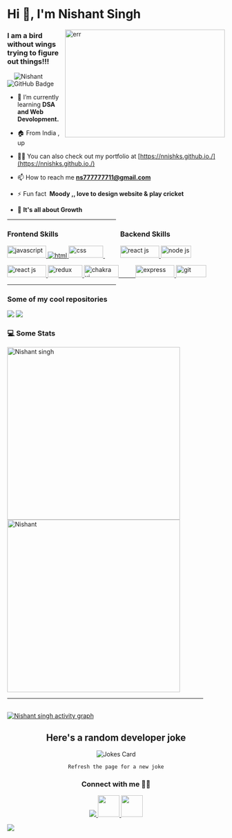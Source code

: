 <h1 align="left">Hi 👋, I'm Nishant Singh</h1>
<img align="right" width="370px" src="https://www.aalpha.net/wp-content/uploads/2020/12/full-stack-development.gif" 
alt="err" height="250px" />

<h3 align="left">I am a bird without wings trying to figure out things!!!</h3>

<p align="left"> &nbsp;&nbsp;&nbsp; <img src="https://komarev.com/ghpvc/?username=nnishks&label=Profile%20views&color=0e75b6&style=flat" alt="Nishant" /> 
&nbsp;<img src="https://img.shields.io/github/followers/nnishks?label=Followers&style=social" alt="GitHub Badge"> </p>

- 🌱 I’m currently learning **DSA and Web Devolopment.**

- 🏠 From India , up

- 👨‍💻 You can also check out my portfolio at [https://nnishks.github.io./](https://nnishks.github.io./)

- 📫 How to reach me **ns777777711@gmail.com**

- ⚡ Fun fact **&nbsp;Moody ,, love to design website & play cricket**

- 💯  **It's all about Growth**

<hr width="50%"/>

<h3 width="100px" align="left">Frontend Skills &nbsp;&nbsp;&nbsp;&nbsp;&nbsp;&nbsp;&nbsp;&nbsp;&nbsp;&nbsp;&nbsp;&nbsp;&nbsp;&nbsp;&nbsp;&nbsp;&nbsp;&nbsp;&nbsp;&nbsp;&nbsp;&nbsp;&nbsp;&nbsp;&nbsp;&nbsp;&nbsp;&nbsp;&nbsp;&nbsp;&nbsp;&nbsp;&nbsp;&nbsp;&nbsp; Backend Skills</h3>
<p width="100px" align="left">
<a href="https://developer.mozilla.org/en-US/docs/Web/JavaScript" target="_blank"> 
<img width="90px" height="28px"  src="https://img.shields.io/badge/Javascript-F7DF1E?style=for-the-badge&logo=javaScript&logoColor=black" alt="javascript" /> 
</a> 
<a href="https://www.w3.org/html/" target="_blank"> <img src="https://img.shields.io/badge/HTML-E34F26?style=for-the-badge&logo=html5&logoColor=white" alt="html" /> 
</a>
<a href="https://www.w3schools.com/css/" target="_blank"> <img width="80px" height="28px"  src="https://img.shields.io/badge/CSS-1572B6?style=for-the-badge&logo=css3&logoColor=white" alt="css" /> </a>
&nbsp;&nbsp;&nbsp;&nbsp;&nbsp;&nbsp;&nbsp;&nbsp;
<a href="https://www.mongodb.com/docs/" target="_blank"> <img width="90px" height="28px" alt="react js" src="https://img.shields.io/badge/Mongo db-%23563D7C.svg?style=for-the-badge&logo=mongodb&logoColor=white"/> </a>
<a href="https://nodejs.org/en/docs/" target="_blank"> 
<img width="70px" height="28px"  src="https://img.shields.io/badge/Node js-F7DF1E?style=for-the-badge&logo=node.js&logoColor=black" alt="node js" /> 
</a> 

</p> 

<p align="left">
<a href="https://reactjs.org/" target="_blank"> <img width="90px" height="28px" alt="react js" src="https://img.shields.io/badge/reactjs-%23563D7C.svg?style=for-the-badge&logo=react&logoColor=white"/> </a>
<a href="https://redux.js.org/" target="_blank"> <img width="80px" height="28px" src="https://img.shields.io/badge/Redux-1572B6?style=for-the-badge&logo=redux&logoColor=white" alt="redux"/> </a>
<a href="https://chakra-ui.com/" target="_blank"> <img width="80px" height="28px"src="https://img.shields.io/badge/Chakra UI-E34F26?style=for-the-badge&logo=chakra ui&logoColor=white" alt="chakra ui" /> 
&nbsp;&nbsp;&nbsp;&nbsp;&nbsp;&nbsp;&nbsp;&nbsp;
<a href="https://www.geeksforgeeks.org/express-js/" target="_blank"> <img width="90px" height="28px" src="https://img.shields.io/badge/Express Js-E34F26?style=for-the-badge&logo=express&logoColor=white" alt="express" /> 
</a>
<a href="https://git-scm.com/" target="_blank"> <img width="70px" height="28px" src="https://img.shields.io/badge/Git-F05032?style=for-the-badge&logo=git&logoColor=white" alt="git" /> </a>
</p>
  
  <hr width="50%"/>
<!-- Most Popular Repository -->
<div style="display-flex" align="left">
  <h3>Some of my cool repositories</h3>
  <a href="https://react-project-beige.vercel.app/"><img  src="https://github-readme-stats.vercel.app/api/pin/?username=nnishks&repo=puzzled-flame-6976&theme=dark&langs_count=5"/></a>
 <a href="https://smooth-book-cricket-com.netlify.app/"> <img  src="https://github-readme-stats.vercel.app/api/pin/?username=nnishks&repo=smooth-book-4341&theme=dark&langs_count=5""/></a>
     
  <h3>💻 Some Stats</h3>
  <img width="400px"  src="https://github-readme-streak-stats.herokuapp.com?user=nnishks&theme=dark" alt="Nishant singh" />
 <img width="400px" src="https://github-readme-stats.vercel.app/api?username=Nnishks&show_icons=true&locale=en&theme=dark" alt="Nishant" />
</div>
                                                                                                                                        
  <hr width="90%"/>  
   <br/>
   <a href="https://github.com/KeshavCh0udhary/github-readme-activity-graph"><img alt="Nishant singh activity graph" src="https://activity-graph.herokuapp.com/graph?username=nnishks&theme=react-dark&hide_border=true" /></a>
                 
<!-- Funny Random Joke -->

<div align="center">
                   
  <h2>Here's a random developer joke </h2>
                   
  <img src="https://readme-jokes.vercel.app/api?theme=dark" alt="Jokes Card" />
</div>
                                                                            
<p align="center">
  <code>Refresh the page for a new joke</code>
</p>

<div align="center">
 <h3>Connect with me 🙋🏻</h3>
<a href="https://www.linkedin.com/in/nishant-singh-9621421b8/" target="_blank">
  <img src="https://skillicons.dev/icons?i=linkedin">
</a>
 <a href="https://www.instagram.com/nishant__k.s/">
 <img width="50px" src="https://cdn0.iconfinder.com/data/icons/social-media-circle-6/1024/instagram-128.png">
</a>
<a href="[https://twitter.com/PanesarRishabh](https://m.facebook.com/100009238615466/)">
 <img width="50px" src="https://cdn-icons-png.flaticon.com/512/2504/2504903.png">
</a>

                                                     
</div>

![](https://hit.yhype.me/github/profile?user_id=51595564)




